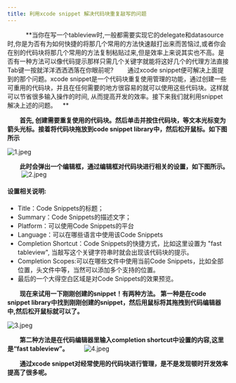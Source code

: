 ```yaml
---
title: 利用xcode snippet 解决代码块重复敲写的问题
---
```


   **当你在写一个tableview时,一般都需要实现它的delegate和datasource时,你是为否有为如何快捷的将那几个常用的方法快速敲打出来而苦恼过,或者你会在别的代码块将那几个常用的方法复制粘贴过来,但是效率上来说其实也不高。是否有一种方法可以像代码提示那样只需几个关键字就能将这好几个的代理方法直接Tab键一按就洋洋洒洒洒落在你眼前呢?
   通过xcode snippet便可解决上面提到的那个问题。xcode snippet是一个代码块重复使用管理的功能，通过创建一些可重用的代码块，并且在任何需要的地方很容易的就可以使用这些代码块。这样就可以节省很多输入操作的时间, 从而提高开发的效率。接下来我们就利用snippet 解决上述的问题。 **

  **首先, 创建需要重复使用的代码块。然后单击并按住代码块，等文本光标变为箭头光标。接着将代码块拖放到code snippet library中，然后松开鼠标。如下图所示**

![1.jpeg](http://upload-images.jianshu.io/upload_images/2185894-ee8743f5a8439f22.jpeg?imageMogr2/auto-orient/strip%7CimageView2/2/w/1240)

  **此时会弹出一个编辑框，通过编辑框对代码块进行相关的设置，如下图所示。**
  
![2.jpeg](http://upload-images.jianshu.io/upload_images/2185894-13e7a901489bc586.jpeg?imageMogr2/auto-orient/strip%7CimageView2/2/w/1240)

#### 设置相关说明:
* Title：Code Snippets的标题；
* Summary：Code Snippets的描述文字；
* Platform：可以使用Code Snippets的平台
* Language：可以在哪些语言中使用该Code Snippets
* Completion Shortcut：Code Snippets的快捷方式，比如这里设置为 "fast tableview", 当敲写这个关键字符串时就会出现该代码块的提示。
* Completion Scopes:可以在哪些文件中使用当前Code Snippets，比如全部位置，头文件中等，当然可以添加多个支持的位置。
* 最后的一个大得空白区域是对Code Snippets的效果预览。

  **现在来试用一下刚刚创建的snippet！有两种方法。
第一种是在code snippet library中找到刚刚创建的snippet，然后用鼠标将其拖拽到代码编辑器中,然后松开鼠标就可以了。**

![3.jpeg](http://upload-images.jianshu.io/upload_images/2185894-ffd3b2898d720abb.jpeg?imageMogr2/auto-orient/strip%7CimageView2/2/w/1240)

  **第二种方法是在代码编辑器里输入completion shortcut中设置的内容,这里是“fast tableview”。**
  
![4.jpeg](http://upload-images.jianshu.io/upload_images/2185894-98fe5a0bbbe1afe9.jpeg?imageMogr2/auto-orient/strip%7CimageView2/2/w/1240)

  **通过xcode snippet对经常使用的代码块进行管理，是不是发现顿时开发效率提高了很多呢。**